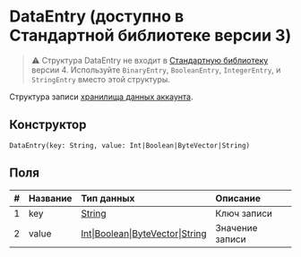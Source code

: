 # DataEntry (доступно в Стандартной библиотеке версии 3)

> :warning: Структура DataEntry не входит в [Стандартную библиотеку](/ru/ride/script/standard-library) версии 4. Используйте `BinaryEntry`, `BooleanEntry`, `IntegerEntry`, и `StringEntry` вместо этой структуры.

Структура записи [хранилища данных аккаунта](/ru/blockchain/account/account-data-storage).

## Конструктор

``` ride
DataEntry(key: String, value: Int|Boolean|ByteVector|String)
```

## Поля

|   #   | Название | Тип данных | Описание |
| :--- | :--- | :--- | :--- |
| 1 | key | [String](/ru/ride/data-types/string) | Ключ записи |
| 2 | value | [Int](/ru/ride/data-types/int)&#124;[Boolean](/ru/ride/data-types/boolean)&#124;[ByteVector](/ru/ride/data-types/byte-vector)&#124;[String](/ru/ride/data-types/string) | Значение записи |
